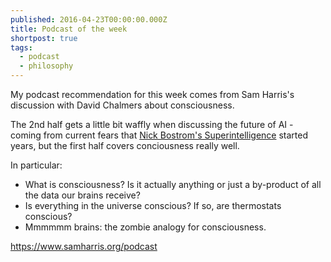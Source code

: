 ```yaml
---
published: 2016-04-23T00:00:00.000Z
title: Podcast of the week
shortpost: true
tags: 
  - podcast
  - philosophy
---
```

My podcast recommendation for this week comes from Sam Harris's discussion with David Chalmers about consciousness. 

The 2nd half gets a little bit waffly when discussing the future of AI - coming from current fears that [Nick Bostrom's Superintelligence](https://www.amazon.co.uk/Superintelligence-Dangers-Strategies-Nick-Bostrom/dp/0198739834/ref=sr_1_1?ie=UTF8&qid=1461431284&sr=8-1&keywords=Superintelligence) started years, but the first half covers conciousness really well. 

In particular:

- What is consciousness? Is it actually anything or just a by-product of all the data our brains receive?
- Is everything in the universe conscious? If so, are thermostats conscious?
- Mmmmmm brains: the zombie analogy for consciousness.

https://www.samharris.org/podcast




